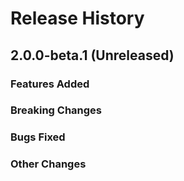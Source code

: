 # Release History

## 2.0.0-beta.1 (Unreleased)

### Features Added

### Breaking Changes

### Bugs Fixed

### Other Changes